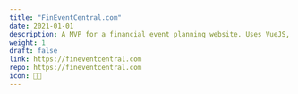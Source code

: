```yaml
---
title: "FinEventCentral.com"
date: 2021-01-01
description: A MVP for a financial event planning website. Uses VueJS, Django, and supports proof of concept for automatically screenshoting event landing pages. Supports login/out, adding forms, administration, approvals, and form validation.  
weight: 1
draft: false
link: https://fineventcentral.com
repo: https://fineventcentral.com
icon: 👩‍💻
---
```


